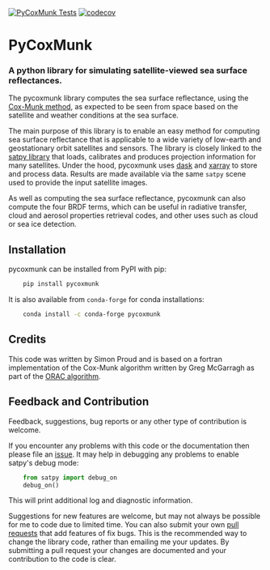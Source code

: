 
[![PyCoxMunk Tests](https://github.com/simonrp84/PyCoxMunk/workflows/Tests/badge.svg)](https://github.com/simonrp84/PyCoxMunk/actions)
[![codecov](https://codecov.io/gh/simonrp84/PyCoxMunk/branch/main/graph/badge.svg?token=4GMLURHA5V)](https://codecov.io/gh/simonrp84/PyCoxMunk)

PyCoxMunk
=========

### A python library for simulating satellite-viewed sea surface reflectances.

The pycoxmunk library computes the sea surface reflectance, using the 
[Cox-Munk method](https://doi.org/10.1364/JOSA.44.000838), as expected to be seen from space based on the satellite and 
weather conditions at the sea surface.

The main purpose of this library is to enable an easy method for computing sea surface reflectance that is applicable
to a wide variety of low-earth and geostationary orbit satellites and sensors. The library is closely linked to the 
[satpy library](https://github.com/pytroll/satpy) that loads, calibrates and produces projection information for many 
satellites. Under the hood, pycoxmunk uses [dask](https://github.com/dask/dask) and 
[xarray](https://github.com/pydata/xarray) to store and process data. Results are made available via the same `satpy` 
scene used to provide the input satellite images.

As well as computing the sea surface reflectance, pycoxmunk can also compute the four BRDF terms, which can be useful in
radiative transfer, cloud and aerosol properties retrieval codes, and other uses such as cloud or sea ice detection.

Installation
------------

pycoxmunk can be installed from PyPI with pip:

```bash
    pip install pycoxmunk
```

It is also available from `conda-forge` for conda installations:

```bash
    conda install -c conda-forge pycoxmunk
```

Credits
-------

This code was written by Simon Proud and is based on a fortran implementation of the Cox-Munk algorithm written by 
Greg McGarragh as part of the [ORAC algorithm](https://github.com/ORAC-CC/orac).

Feedback and Contribution
-------------------------

Feedback, suggestions, bug reports or any other type of contribution is welcome.

If you encounter any problems with this code or the documentation then please file an 
[issue](https://github.com/simonrp84/PyCoxMunk/issues).
It may help in debugging any problems to enable satpy's debug mode:


```python
    from satpy import debug_on
    debug_on()
```

This will print additional log and diagnostic information.

Suggestions for new features are welcome, but may not always be possible for me to code due to limited time. You can
also submit your own [pull requests](https://github.com/simonrp84/PyCoxMunk/pulls) that add features of fix bugs. This is the recommended way to change the library
code, rather than emailing me your updates. By submitting a pull request your changes are documented and your 
contribution to the code is clear.
